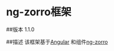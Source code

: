 # ng-zorro框架

##版本
  1.1.0

##描述
  该框架基于[Angular](https://www.angular.cn) 和组件[ng-zorro](https://ng.ant.design)

